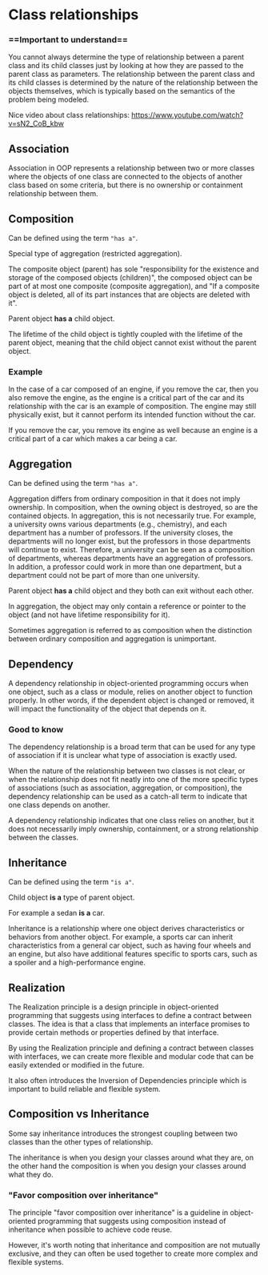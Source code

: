 # Class relationships

### ==Important to understand==
You cannot always determine the type of relationship between a parent class and its child classes just by looking at how they are passed to the parent class as parameters. The relationship between the parent class and its child classes is determined by the nature of the relationship between the objects themselves, which is typically based on the semantics of the problem being modeled.

Nice video about class relationships:
https://www.youtube.com/watch?v=sN2_CoB_kbw

## Association

Association in OOP represents a relationship between two or more classes where the objects of one class are connected to the objects of another class based on some criteria, but there is no ownership or containment relationship between them.

## Composition
Can be defined using the term `"has a"`.

Special type of aggregation (restricted aggregation).

The composite object (parent) has sole "responsibility for the existence and storage of the composed objects (children)", the composed object can be part of at most one composite (composite aggregation), and "If a composite object is deleted, all of its part instances that are objects are deleted with it".

Parent object **has a** child object.

The lifetime of the child object is tightly coupled with the lifetime of the parent object, meaning that the child object cannot exist without the parent object.

### Example
In the case of a car composed of an engine, if you remove the car, then you also remove the engine, as the engine is a critical part of the car and its relationship with the car is an example of composition. The engine may still physically exist, but it cannot perform its intended function without the car.

If you remove the car, you remove its engine as well because an engine is a critical part of a car which makes a car being a car.

## Aggregation
Can be defined using the term `"has a"`.

Aggregation differs from ordinary composition in that it does not imply ownership. In composition, when the owning object is destroyed, so are the contained objects. In aggregation, this is not necessarily true. For example, a university owns various departments (e.g., chemistry), and each department has a number of professors. If the university closes, the departments will no longer exist, but the professors in those departments will continue to exist. Therefore, a university can be seen as a composition of departments, whereas departments have an aggregation of professors. In addition, a professor could work in more than one department, but a department could not be part of more than one university.

Parent object **has a** child object and they both can exit without each other.

In aggregation, the object may only contain a reference or pointer to the object (and not have lifetime responsibility for it).

Sometimes aggregation is referred to as composition when the distinction between ordinary composition and aggregation is unimportant.


## Dependency
A dependency relationship in object-oriented programming occurs when one object, such as a class or module, relies on another object to function properly. In other words, if the dependent object is changed or removed, it will impact the functionality of the object that depends on it.

### Good to know
The dependency relationship is a broad term that can be used for any type of association if it is unclear what type of association is exactly used.

When the nature of the relationship between two classes is not clear, or when the relationship does not fit neatly into one of the more specific types of associations (such as association, aggregation, or composition), the dependency relationship can be used as a catch-all term to indicate that one class depends on another.

A dependency relationship indicates that one class relies on another, but it does not necessarily imply ownership, containment, or a strong relationship between the classes.

## Inheritance
Can be defined using the term `"is a"`.

Child object **is a** type of parent object.

For example a sedan **is a** car.

Inheritance is a relationship where one object derives characteristics or behaviors from another object. For example, a sports car can inherit characteristics from a general car object, such as having four wheels and an engine, but also have additional features specific to sports cars, such as a spoiler and a high-performance engine.

## Realization
The Realization principle is a design principle in object-oriented programming that suggests using interfaces to define a contract between classes. The idea is that a class that implements an interface promises to provide certain methods or properties defined by that interface.

By using the Realization principle and defining a contract between classes with interfaces, we can create more flexible and modular code that can be easily extended or modified in the future.

It also often introduces the Inversion of Dependencies principle which is important to build reliable and flexible system.

## Composition vs Inheritance

Some say inheritance introduces the strongest coupling between two classes than the other types of relationship.

The inheritance is when you design your classes around what they are, on the other hand the composition is when you design your classes around what they do.

### "Favor composition over inheritance"
The principle "favor composition over inheritance" is a guideline in object-oriented programming that suggests using composition instead of inheritance when possible to achieve code reuse.

However, it's worth noting that inheritance and composition are not mutually exclusive, and they can often be used together to create more complex and flexible systems.
